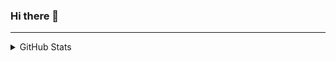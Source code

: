 ### Hi there 👋

---


<!--
**chcjswo/chcjswo** is a ✨ _special_ ✨ repository because its `README.md` (this file) appears on your GitHub profile.

Here are some ideas to get you started:

- 🔭 I’m currently working on ...
- 🌱 I’m currently learning ...
- 👯 I’m looking to collaborate on ...
- 🤔 I’m looking for help with ...
- 💬 Ask me about ...
- 📫 How to reach me: ...
- 😄 Pronouns: ...
- ⚡ Fun fact: ...
-->
<details>
<summary>GitHub Stats</summary>
[![chcjswo's GitHub stats](https://github-readme-stats.vercel.app/api?username=chcjswo&show_icons=true&theme=tokyonight)](https://github.com/anuraghazra/github-readme-stats)
</details>
